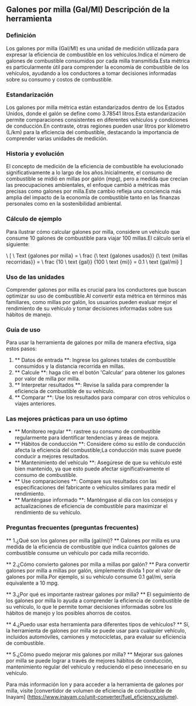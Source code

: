 ## Galones por milla (Gal/MI) Descripción de la herramienta

### Definición
Los galones por milla (Gal/MI) es una unidad de medición utilizada para expresar la eficiencia de combustible en los vehículos.Indica el número de galones de combustible consumidos por cada milla transmitida.Esta métrica es particularmente útil para comprender la economía de combustible de los vehículos, ayudando a los conductores a tomar decisiones informadas sobre su consumo y costos de combustible.

### Estandarización
Los galones por milla métrica están estandarizados dentro de los Estados Unidos, donde el galón se define como 3.78541 litros.Esta estandarización permite comparaciones consistentes en diferentes vehículos y condiciones de conducción.En contraste, otras regiones pueden usar litros por kilómetro (L/km) para la eficiencia del combustible, destacando la importancia de comprender varias unidades de medición.

### Historia y evolución
El concepto de medición de la eficiencia de combustible ha evolucionado significativamente a lo largo de los años.Inicialmente, el consumo de combustible se midió en millas por galón (mpg), pero a medida que crecían las preocupaciones ambientales, el enfoque cambió a métricas más precisas como galones por milla.Este cambio refleja una conciencia más amplia del impacto de la economía de combustible tanto en las finanzas personales como en la sostenibilidad ambiental.

### Cálculo de ejemplo
Para ilustrar cómo calcular galones por milla, considere un vehículo que consume 10 galones de combustible para viajar 100 millas.El cálculo sería el siguiente:

\ [
\ Text {galones por milla} = \ frac {\ text {galones usados}} {\ text {millas recorridas}} = \ frac {10 \ text {gal}} {100 \ text {mi}} = 0.1 \ text {gal/mi}
\]

### Uso de las unidades
Comprender galones por milla es crucial para los conductores que buscan optimizar su uso de combustible.Al convertir esta métrica en términos más familiares, como millas por galón, los usuarios pueden evaluar mejor el rendimiento de su vehículo y tomar decisiones informadas sobre sus hábitos de manejo.

### Guía de uso
Para usar la herramienta de galones por milla de manera efectiva, siga estos pasos:

1. ** Datos de entrada **: Ingrese los galones totales de combustible consumidos y la distancia recorrida en millas.
2. ** Calcule **: haga clic en el botón 'Calcular' para obtener los galones por valor de milla por milla.
3. ** Interpretar resultados **: Revise la salida para comprender la eficiencia de combustible de su vehículo.
4. ** Comparar **: Use los resultados para comparar con otros vehículos o viajes anteriores.

### Las mejores prácticas para un uso óptimo
- ** Monitoreo regular **: rastree su consumo de combustible regularmente para identificar tendencias y áreas de mejora.
- ** Hábitos de conducción **: Considere cómo su estilo de conducción afecta la eficiencia del combustible;La conducción más suave puede conducir a mejores resultados.
- ** Mantenimiento del vehículo **: Asegúrese de que su vehículo esté bien mantenido, ya que esto puede afectar significativamente el consumo de combustible.
- ** Use comparaciones **: Compare sus resultados con las especificaciones del fabricante o vehículos similares para medir el rendimiento.
- ** Manténgase informado **: Manténgase al día con los consejos y actualizaciones de eficiencia de combustible para maximizar el rendimiento de su vehículo.

### Preguntas frecuentes (preguntas frecuentes)

** 1.¿Qué son los galones por milla (gal/mi)? **
Galones por milla es una medida de la eficiencia de combustible que indica cuántos galones de combustible consume un vehículo por cada milla recorrido.

** 2.¿Cómo convierto galones por milla a millas por galón? **
Para convertir galones por milla a millas por galón, simplemente divida 1 por el valor de galones por milla.Por ejemplo, si su vehículo consume 0.1 gal/mi, sería equivalente a 10 mpg.

** 3.¿Por qué es importante rastrear galones por milla? **
El seguimiento de los galones por milla lo ayuda a comprender la eficiencia de combustible de su vehículo, lo que le permite tomar decisiones informadas sobre los hábitos de manejo y los posibles ahorros de costos.

** 4.¿Puedo usar esta herramienta para diferentes tipos de vehículos? **
Sí, la herramienta de galones por milla se puede usar para cualquier vehículo, incluidos automóviles, camiones y motocicletas, para evaluar su eficiencia de combustible.

** 5.¿Cómo puedo mejorar mis galones por milla? **
Mejorar sus galones por milla se puede lograr a través de mejores hábitos de conducción, mantenimiento regular del vehículo y reduciendo el peso innecesario en su vehículo.

Para más información Ion y para acceder a la herramienta de galones por milla, visite [convertidor de volumen de eficiencia de combustible de Inayam] (https://www.inayam.co/unit-converter/fuel_eficiency_volume).